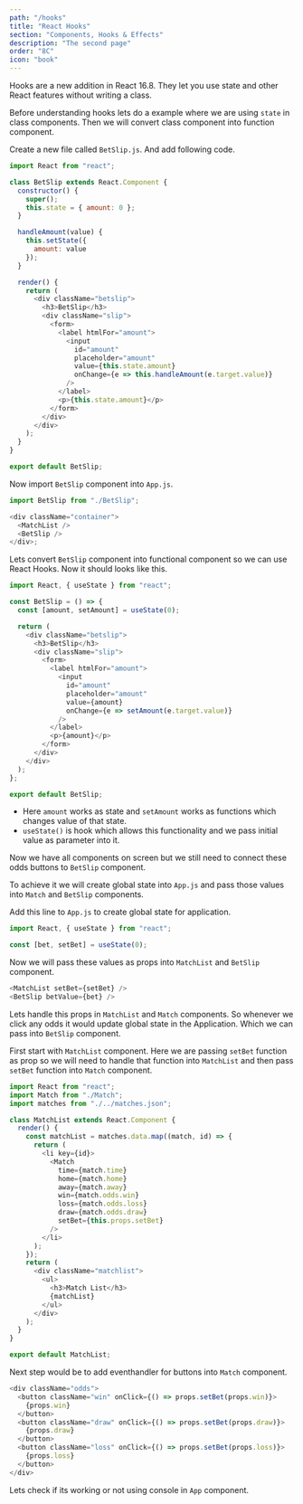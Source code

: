 ```yaml
---
path: "/hooks"
title: "React Hooks"
section: "Components, Hooks & Effects"
description: "The second page"
order: "8C"
icon: "book"
---
```


Hooks are a new addition in React 16.8. They let you use state and other React features without writing a class.

Before understanding hooks lets do a example where we are using `state` in class components. Then we will convert class component into function component.

Create a new file called `BetSlip.js`. And add following code.

```js
import React from "react";

class BetSlip extends React.Component {
  constructor() {
    super();
    this.state = { amount: 0 };
  }

  handleAmount(value) {
    this.setState({
      amount: value
    });
  }

  render() {
    return (
      <div className="betslip">
        <h3>BetSlip</h3>
        <div className="slip">
          <form>
            <label htmlFor="amount">
              <input
                id="amount"
                placeholder="amount"
                value={this.state.amount}
                onChange={e => this.handleAmount(e.target.value)}
              />
            </label>
            <p>{this.state.amount}</p>
          </form>
        </div>
      </div>
    );
  }
}

export default BetSlip;
```

Now import `BetSlip` component into `App.js`.

```js
import BetSlip from "./BetSlip";

<div className="container">
  <MatchList />
  <BetSlip />
</div>;
```

Lets convert `BetSlip` component into functional component so we can use React Hooks. Now it should looks like this.

```js
import React, { useState } from "react";

const BetSlip = () => {
  const [amount, setAmount] = useState(0);

  return (
    <div className="betslip">
      <h3>BetSlip</h3>
      <div className="slip">
        <form>
          <label htmlFor="amount">
            <input
              id="amount"
              placeholder="amount"
              value={amount}
              onChange={e => setAmount(e.target.value)}
            />
          </label>
          <p>{amount}</p>
        </form>
      </div>
    </div>
  );
};

export default BetSlip;
```

- Here `amount` works as state and `setAmount` works as functions which changes value of that state.
- `useState()` is hook which allows this functionality and we pass initial value as parameter into it.

Now we have all components on screen but we still need to connect these odds buttons to `BetSlip` component.

To achieve it we will create global state into `App.js` and pass those values into `Match` and `BetSlip` components.

Add this line to `App.js` to create global state for application.

```js
import React, { useState } from "react";

const [bet, setBet] = useState(0);
```

Now we will pass these values as props into `MatchList` and `BetSlip` component.

```js
<MatchList setBet={setBet} />
<BetSlip betValue={bet} />
```

Lets handle this props in `MatchList` and `Match` components. So whenever we click any odds it would update global state in the Application. Which we can pass into `BetSlip` component.

First start with `MatchList` component. Here we are passing `setBet` function as prop so we will need to handle that function into `MatchList` and then pass `setBet` function into `Match` component.

```js
import React from "react";
import Match from "./Match";
import matches from "./../matches.json";

class MatchList extends React.Component {
  render() {
    const matchList = matches.data.map((match, id) => {
      return (
        <li key={id}>
          <Match
            time={match.time}
            home={match.home}
            away={match.away}
            win={match.odds.win}
            loss={match.odds.loss}
            draw={match.odds.draw}
            setBet={this.props.setBet}
          />
        </li>
      );
    });
    return (
      <div className="matchlist">
        <ul>
          <h3>Match List</h3>
          {matchList}
        </ul>
      </div>
    );
  }
}

export default MatchList;
```

Next step would be to add eventhandler for buttons into `Match` component.

```js
<div className="odds">
  <button className="win" onClick={() => props.setBet(props.win)}>
    {props.win}
  </button>
  <button className="draw" onClick={() => props.setBet(props.draw)}>
    {props.draw}
  </button>
  <button className="loss" onClick={() => props.setBet(props.loss)}>
    {props.loss}
  </button>
</div>
```

Lets check if its working or not using console in `App` component.
